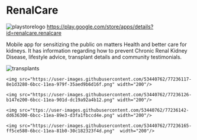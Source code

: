 # RenalCare

![playstorelogo](https://user-images.githubusercontent.com/53440762/77236522-5e702980-6bd0-11ea-979b-6ea7297ce631.png)
https://play.google.com/store/apps/details?id=renalcare.renalcare

Mobile app for sensitizing the public on matters Health and better care for kidneys. It has information regarding how to prevent Chronic Renal Kidney Disease, lifestyle advice, transplant details and community testimonials.

<!-- ![home](https://user-images.githubusercontent.com/53440762/77236117-8e1d3280-6bcc-11ea-979f-35aed9b6d16f.png?raw=true "Home") -->
<!-- ![details](https://user-images.githubusercontent.com/53440762/77236126-b147e200-6bcc-11ea-901d-dc19a92a4b12.png) -->
<!-- ![community](https://user-images.githubusercontent.com/53440762/77236142-dd636300-6bcc-11ea-89e3-d3fa1fbccd4e.png) -->
![transplants](https://user-images.githubusercontent.com/53440762/77236165-ff5ce580-6bcc-11ea-81b0-30c182323f4d.png)

<p align="center">

    <img src="https://user-images.githubusercontent.com/53440762/77236117-8e1d3280-6bcc-11ea-979f-35aed9b6d16f.png" width="200"/>
    
    <img src="https://user-images.githubusercontent.com/53440762/77236126-b147e200-6bcc-11ea-901d-dc19a92a4b12.png" width="200"/>

    <img src="ttps://user-images.githubusercontent.com/53440762/77236142-dd636300-6bcc-11ea-89e3-d3fa1fbccd4e.png" width="200"/>

    <img src="https://user-images.githubusercontent.com/53440762/77236165-ff5ce580-6bcc-11ea-81b0-30c182323f4d.png"  width="200"/>
</p>

